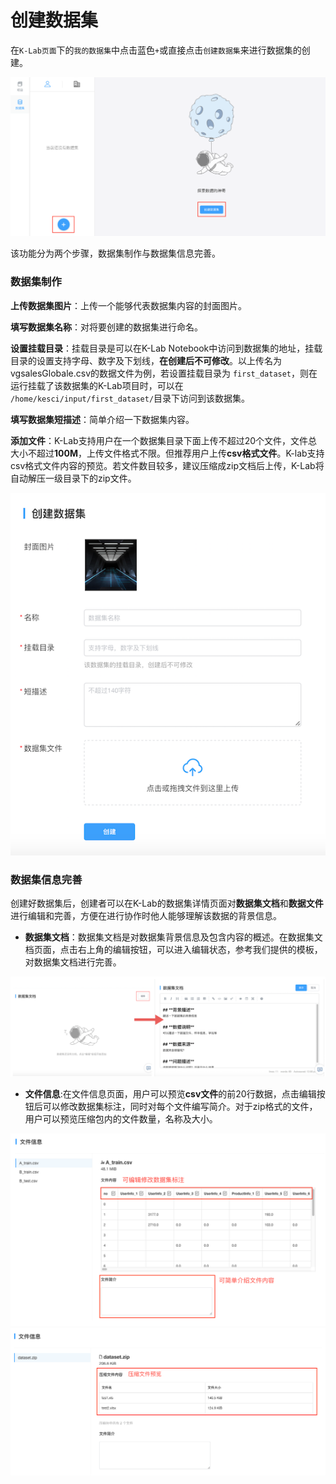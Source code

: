 # 创建数据集

在`K-Lab页面`下的`我的数据集`中点击蓝色`+`或直接点击`创建数据集`来进行数据集的创建。

![image description](/image/运行时-创建数据集.png)

该功能分为两个步骤，数据集制作与数据集信息完善。

### 数据集制作
**上传数据集图片**：上传一个能够代表数据集内容的封面图片。

**填写数据集名称**：对将要创建的数据集进行命名。

**设置挂载目录**：挂载目录是可以在K-Lab Notebook中访问到数据集的地址，挂载目录的设置支持字母、数字及下划线，**在创建后不可修改**。以上传名为vgsalesGlobale.csv的数据文件为例，若设置挂载目录为 `first_dataset`，则在运行挂载了该数据集的K-Lab项目时，可以在 `/home/kesci/input/first_dataset/`目录下访问到该数据集。

**填写数据集短描述**：简单介绍一下数据集内容。

**添加文件**：K-Lab支持用户在一个数据集目录下面上传不超过20个文件，文件总大小不超过**100M**，上传文件格式不限。但推荐用户上传**csv格式文件**。K-lab支持csv格式文件内容的预览。若文件数目较多，建议压缩成zip文档后上传，K-Lab将自动解压一级目录下的zip文件。

![image description](/image/组织版-用户创建数据集.png)

### 数据集信息完善
创建好数据集后，创建者可以在K-Lab的数据集详情页面对**数据集文档**和**数据文件**进行编辑和完善，方便在进行协作时他人能够理解该数据的背景信息。
* **数据集文档**：数据集文档是对数据集背景信息及包含内容的概述。在数据集文档页面，点击右上角的编辑按钮，可以进入编辑状态，参考我们提供的模板，对数据集文档进行完善。

![image description](/image/数据集文档.png)

* **文件信息**:在文件信息页面，用户可以预览**csv文件**的前20行数据，点击编辑按钮后可以修改数据集标注，同时对每个文件编写简介。对于zip格式的文件，用户可以预览压缩包内的文件数量，名称及大小。

![image description](/image/dataset-file-info.png)
![image description](/image/dataset-zip-file.png)
